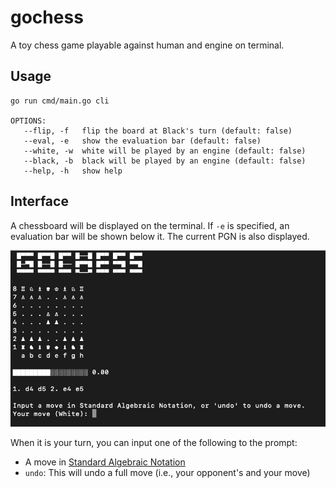 # gochess

A toy chess game playable against human and engine on terminal.

## Usage

```shell
go run cmd/main.go cli

OPTIONS:
   --flip, -f   flip the board at Black's turn (default: false)
   --eval, -e   show the evaluation bar (default: false)
   --white, -w  white will be played by an engine (default: false)
   --black, -b  black will be played by an engine (default: false)
   --help, -h   show help
```

## Interface

A chessboard will be displayed on the terminal. 
If `-e` is specified, an evaluation bar will be shown below it.
The current PGN is also displayed.

![Interface](interface.png)

When it is your turn, you can input one of the following to the prompt:
- A move in [Standard Algebraic Notation](https://en.wikipedia.org/wiki/Algebraic_notation_(chess))
- `undo`: This will undo a full move (i.e., your opponent's and your move)
